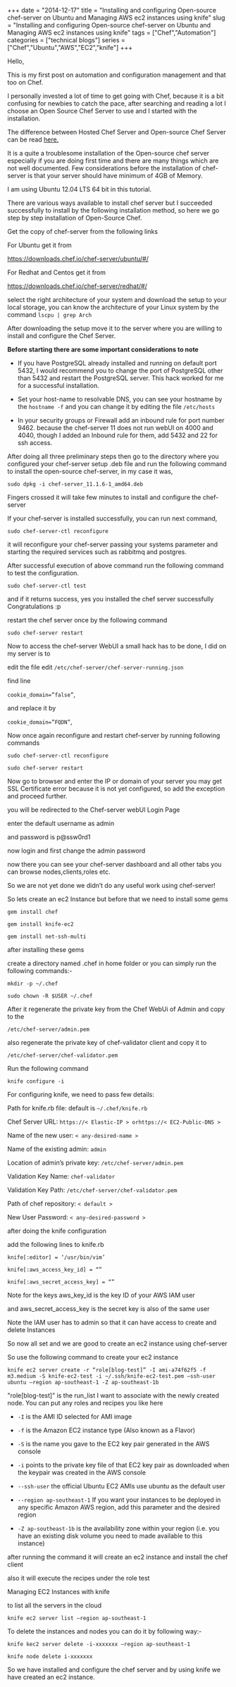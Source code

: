 +++ 
date = "2014-12-17"
title = "Installing and configuring Open-source chef-server on Ubuntu and Managing AWS ec2 instances using knife"
slug = "Installing and configuring Open-source chef-server on Ubuntu and Managing AWS ec2 instances using knife" 
tags = ["Chef","Automation"]
categories = ["technical blogs"]
series = ["Chef","Ubuntu","AWS","EC2","knife"]
+++

Hello,

This is my first post on automation and configuration management and that too on Chef.

I personally invested a lot of time to get going with Chef, because it is a bit confusing for newbies to catch the pace, after searching and reading a lot I choose an Open Source Chef Server to use and I started with the installation.

The difference between Hosted Chef Server and Open-source Chef Server can be read [here.](https://blog.chef.io/there-is-one-chef-server-and-it-is-open-source/) 

It is a quite a troublesome installation of the Open-source chef server especially if you are doing first time and there are many things which are not well documented. Few considerations before the installation of chef-server is that your server should have minimum of 4GB of Memory.

I am using Ubuntu 12.04 LTS 64 bit in this tutorial.

There are various ways available to install chef server but I succeeded successfully to install by the following installation method, so here we go step by step installation of Open-Source Chef.

Get the copy of chef-server from the following links

For Ubuntu get it from

https://downloads.chef.io/chef-server/ubuntu/#/

For Redhat and Centos get it from

https://downloads.chef.io/chef-server/redhat/#/

select the right architecture of your system and download the setup to your local storage, you can know the architecture of your Linux system by the command ```lscpu | grep Arch```

After downloading the setup move it to the server where you are willing to install and configure the Chef Server.

**Before starting there are some important considerations to note**

* If you have PostgreSQL already installed and running on default port 5432, I would recommend you to change the port of PostgreSQL other than 5432 and restart the PostgreSQL server. This hack worked for me for a successful installation.

* Set your host-name to resolvable DNS, you can see your hostname by the ```hostname -f``` and you can change it by editing the file ```/etc/hosts```

* In your security groups or Firewall add an inbound rule for port number 9462. because the chef-server 11 does not run webUI on 4000 and 4040, though I added an Inbound rule for them, add 5432 and 22 for ssh access.

After doing all three preliminary steps then go to the directory where you configured your chef-server setup .deb file and run the following command to install the open-source chef-server, in my case it was,

`sudo dpkg -i chef-server_11.1.6-1_amd64.deb`

Fingers crossed it will take few minutes to install and configure the chef-server

If your chef-server is installed successfully, you can run next command,

`sudo chef-server-ctl reconfigure`

it will reconfigure your chef-server passing your systems parameter and starting the required services such as rabbitmq and postgres.

After successful execution of above command run the following command to test the configuration.

`sudo chef-server-ctl test`

and if it returns success, yes you installed the chef server successfully Congratulations :p

restart the chef server once by the following command

`sudo chef-server restart`


Now to access the chef-server WebUI a small hack has to be done, I did on my server is to

edit the file edit `/etc/chef-server/chef-server-running.json`

find line

`cookie_domain=”false”`,

and replace it by

`cookie_domain=”FQDN”`,

Now once again reconfigure and restart chef-server by running following commands

`sudo chef-server-ctl reconfigure`

`sudo chef-server restart`


Now go to browser and enter the IP or domain of your server you may get SSL Certificate error because it is not yet configured, so add the exception and proceed further.

you will be redirected to the Chef-server webUI Login Page

enter the default username as admin

and password is p@ssw0rd1

now login and first change the admin password

now there you can see your chef-server dashboard and all other tabs you can browse nodes,clients,roles etc.

So we are not yet done we didn’t do any useful work using chef-server!

So lets create an ec2 Instance but before that we need to install some gems

`gem install chef`

`gem install knife-ec2`

`gem install net-ssh-multi`


after installing these gems

create a directory named .chef in home folder or you can simply run the following commands:-

`mkdir -p ~/.chef`

`sudo chown -R $USER ~/.chef`

After it regenerate the private key from the Chef WebUi of Admin and copy to the

`/etc/chef-server/admin.pem`

also regenerate the private key of chef-validator client and copy it to

`/etc/chef-server/chef-validator.pem`

Run the following command

`knife configure -i`

For configuring knife, we need to pass few details:

Path for knife.rb file: default is `~/.chef/knife.rb`

Chef Server URL: `https://< Elastic-IP > orhttps://< EC2-Public-DNS >`

Name of the new user: `< any-desired-name >`

Name of the existing admin: `admin`

Location of admin’s private key: `/etc/chef-server/admin.pem`

Validation Key Name: `chef-validator`

Validation Key Path: `/etc/chef-server/chef-validator.pem`

Path of chef repository: `< default >`

New User Password: `< any-desired-password >`

after doing the knife configuration

add the following lines to knife.rb

`knife[:editor] = ‘/usr/bin/vim’`

`knife[:aws_access_key_id] = “”`

`knife[:aws_secret_access_key] = “”`

Note for the keys aws_key_id is the key ID of your AWS IAM user

and aws_secret_access_key is the secret key is also of the same user

Note the IAM user has to admin so that it can have access to create and delete Instances

So now all set and we are good to create an ec2 instance using chef-server

So use the following command to create your ec2 instance

`knife ec2 server create -r “role[blog-test]” -I ami-a74f62f5 -f m3.medium -S knife-ec2-test -i ~/.ssh/knife-ec2-test.pem –ssh-user ubuntu –region ap-southeast-1 -Z ap-southeast-1b`

"role[blog-test]" is the run_list I want to associate with the newly created node. You can put any roles and recipes you like here

* `-I` is the AMI ID selected for AMI image

* `-f` is the Amazon EC2 instance type (Also known as a Flavor)

* `-S` is the name you gave to the EC2 key pair generated in the AWS console

* `-i` points to the private key file of that EC2 key pair as downloaded when the keypair was created in the AWS console

* `--ssh-user` the official Ubuntu EC2 AMIs use ubuntu as the default user

* `--region ap-southeast-1` If you want your instances to be deployed in any specific Amazon AWS region, add this parameter and the desired region

* `-Z ap-southeast-1b` is the availability zone within your region (i.e. you have an existing disk volume you need to made available to this instance)

after running the command it will create an ec2 instance and install the chef client

also it will execute the recipes under the role test

Managing EC2 Instances with knife

to list all the servers in the cloud

`knife ec2 server list –region ap-southeast-1`

To delete the instances and nodes you can do it by following way:-

`knife kec2 server delete -i-xxxxxxx –region ap-southeast-1`

`knife node delete i-xxxxxxx`

So we have installed and configure the chef server and by using knife we have created an ec2 instance.
